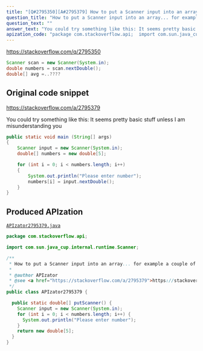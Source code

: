 ```yaml
---
title: "[Q#2795350][A#2795379] How to put a Scanner input into an array... for example a couple of numbers"
question_title: "How to put a Scanner input into an array... for example a couple of numbers"
question_text: ""
answer_text: "You could try something like this: It seems pretty basic stuff unless I am misunderstanding you"
apization_code: "package com.stackoverflow.api;  import com.sun.java_cup.internal.runtime.Scanner;  /**  * How to put a Scanner input into an array... for example a couple of numbers  *  * @author APIzator  * @see <a href=\"https://stackoverflow.com/a/2795379\">https://stackoverflow.com/a/2795379</a>  */ public class APIzator2795379 {    public static double[] putScanner() {     Scanner input = new Scanner(System.in);     for (int i = 0; i < numbers.length; i++) {       System.out.println(\"Please enter number\");     }     return new double[5];   } }"
---
```


https://stackoverflow.com/q/2795350




```java
Scanner scan = new Scanner(System.in);
double numbers = scan.nextDouble();
double[] avg =..????
```


## Original code snippet

https://stackoverflow.com/a/2795379

You could try something like this:
It seems pretty basic stuff unless I am misunderstanding you

```java
public static void main (String[] args)
{
    Scanner input = new Scanner(System.in);
    double[] numbers = new double[5];

    for (int i = 0; i < numbers.length; i++)
    {
        System.out.println("Please enter number");
        numbers[i] = input.nextDouble();
    }
}
```

## Produced APIzation

[`APIzator2795379.java`](https://github.com/pasqualesalza/apization-temp-data/raw/master/apizations/java/APIzator2795379.java)

```java
package com.stackoverflow.api;

import com.sun.java_cup.internal.runtime.Scanner;

/**
 * How to put a Scanner input into an array... for example a couple of numbers
 *
 * @author APIzator
 * @see <a href="https://stackoverflow.com/a/2795379">https://stackoverflow.com/a/2795379</a>
 */
public class APIzator2795379 {

  public static double[] putScanner() {
    Scanner input = new Scanner(System.in);
    for (int i = 0; i < numbers.length; i++) {
      System.out.println("Please enter number");
    }
    return new double[5];
  }
}

```